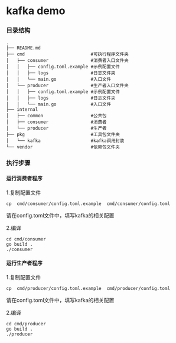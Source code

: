 
# kafka demo

### 目录结构
```
.
├── README.md
├── cmd                         #可执行程序文件夹
│   ├── consumer                #消费者入口文件夹
│   │   ├── config.toml.example #示例配置文件
│   │   ├── logs                #日志文件夹
│   │   └── main.go             #入口文件
│   └── producer                #生产者入口文件夹
│   │   ├── config.toml.example #示例配置文件
│   │   ├── logs                #日志文件夹
│   │   └── main.go             #入口文件
├── internal        
│   ├── common                  #公共包
│   ├── consumer                #消费者
│   └── producer                #生产者
├── pkg                         #工具包文件夹
│   └── kafka                   #kafka调用封装
└── vendor                      #依赖包文件夹

```

### 执行步骤

#### 运行消费者程序
1.复制配置文件
```
cp  cmd/consumer/config.toml.example  cmd/consumer/config.toml
```
请在config.toml文件中，填写kafka的相关配置   

2.编译
```
cd cmd/consumer
go build .
./consumer
```

#### 运行生产者程序
1.复制配置文件
```
cp  cmd/producer/config.toml.example  cmd/producer/config.toml
```
请在config.toml文件中，填写kafka的相关配置   

2.编译
```
cd cmd/producer
go build .
./producer
```